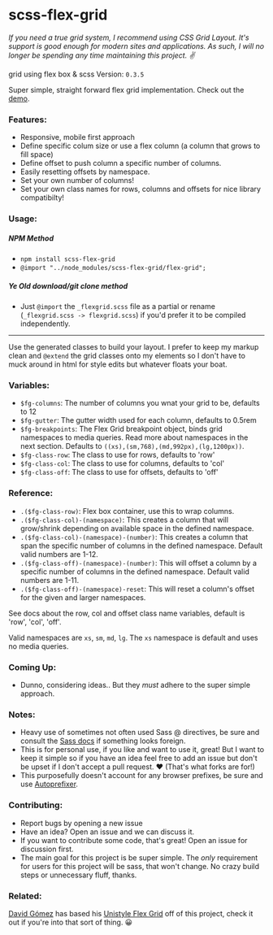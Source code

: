 scss-flex-grid
==============

*If you need a true grid system, I recommend using CSS Grid Layout. It's support is good enough for modern sites and applications. As such, I will no longer be spending any time maintaining this project. ✌️*


grid using flex box &amp; scss
Version: `0.3.5`

Super simple, straight forward flex grid implementation. Check out the [demo](http://matthewsimo.github.io/scss-flex-grid/).


### Features:

- Responsive, mobile first approach
- Define specific colum size or use a flex column (a column that grows to fill space)
- Define offset to push column a specific number of columns.
- Easily resetting offsets by namespace.
- Set your own number of columns!
- Set your own class names for rows, columns and offsets for nice library compatibilty!

### Usage:

##### NPM Method

- `npm install scss-flex-grid`
- `@import "../node_modules/scss-flex-grid/flex-grid";`


##### Ye Old download/git clone method

- Just `@import` the `_flexgrid.scss` file as a partial or rename (`_flexgrid.scss -> flexgrid.scss`) if you'd prefer it to be compiled independently.

---

Use the generated classes to build your layout. I prefer to keep my markup clean and `@extend` the grid classes onto my elements so I don't have to muck around in html for style edits but whatever floats your boat.

### Variables:

- `$fg-columns`: The number of columns you wnat your grid to be, defaults to 12
- `$fg-gutter`: The gutter width used for each column, defaults to 0.5rem
- `$fg-breakpoints`: The Flex Grid breakpoint object, binds grid namespaces to media queries. Read more about namespaces in the next section. Defaults to `((xs),(sm,768),(md,992px),(lg,1200px))`.
- `$fg-class-row`: The class to use for rows, defaults to 'row'
- `$fg-class-col`: The class to use for columns, defaults to 'col'
- `$fg-class-off`: The class to use for offsets, defaults to 'off'


### Reference:

- `.($fg-class-row)`: Flex box container, use this to wrap columns.
- `.($fg-class-col)-(namespace)`: This creates a column that will grow/shrink depending on available space in the defined namespace.
- `.($fg-class-col)-(namespace)-(number)`: This creates a column that span the specific number of columns in the defined namespace. Default valid numbers are 1-12.
- `.($fg-class-off)-(namespace)-(number)`: This will offset a column by a specific number of columns in the defined namespace. Default valid numbers are 1-11.
- `.($fg-class-off)-(namespace)-reset`: This will reset a column's offset for the given and larger namespaces.

See docs about the row, col and offset class name variables, default is 'row', 'col', 'off'.

Valid namespaces are `xs`, `sm`, `md`, `lg`. The `xs` namespace is default and uses no media queries.

### Coming Up:

- Dunno, considering ideas.. But they _must_ adhere to the super simple approach.

### Notes:

- Heavy use of sometimes not often used Sass @ directives, be sure and consult the [Sass docs](http://sass-lang.com/documentation/file.SASS_REFERENCE.html) if something looks foreign.
- This is for personal use, if you like and want to use it, great! But I want to keep it simple so if you have an idea feel free to add an issue but don't be upset if I don't accept a pull request. :heart: (That's what forks are for!)
- This purposefully doesn't account for any browser prefixes, be sure and use [Autoprefixer](https://github.com/postcss/autoprefixer).

### Contributing:

- Report bugs by opening a new issue
- Have an idea? Open an issue and we can discuss it.
- If you want to contribute some code, that's great! Open an issue for discussion first.
- The main goal for this project is be super simple. The _only_ requirement for users for this project will be sass, that won't change. No crazy build steps or unnecessary fluff, thanks.


### Related:

[David Gómez](https://github.com/davegomez) has based his [Unistyle Flex Grid](https://github.com/davegomez/unistyle-flex-grid) off of this project, check it out if you're into that sort of thing. 😀

